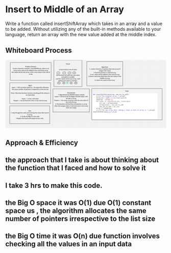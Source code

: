 # Insert to Middle of an Array
Write a function called insertShiftArray which takes in an array and a value to be added. Without utilizing any of the built-in methods available to your language, return an array with the new value added at the middle index.


## Whiteboard Process
![image1](array-insert-shift.png)


## Approach & Efficiency
<!-- What approach did you take? Discuss Why. What is the Big O space/time for this approach? -->
## the approach that I take is about thinking about the function that I faced and how to solve it
## I take 3 hrs to make this code.
## the Big O space  it was O(1)  due O(1)  constant space us , the algorithm allocates the same number of pointers irrespective to the list size
## the Big O time it was O(n)  due function involves checking all the values in an input data



